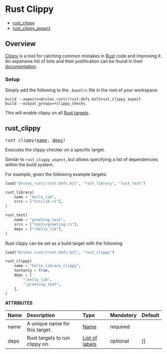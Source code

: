 # Rust Clippy

* [rust_clippy](#rust_clippy)
* [rust_clippy_aspect](#rust_clippy_aspect)


## Overview


[Clippy][clippy] is a tool for catching common mistakes in [Rust][rust] code and improving it. An
expansive list of lints and their justification can be found in their [documentation][docs].

[clippy]: https://github.com/rust-lang/rust-clippy#readme
[docs]: https://rust-lang.github.io/rust-clippy/
[rust]: https://github.com/rust-lang/rust


### Setup


Simply add the following to the `.bazelrc` file in the root of your workspace:

```text
build --aspects=@rules_rust//rust:defs.bzl%rust_clippy_aspect
build --output_groups=+clippy_checks
```

This will enable clippy on all [Rust targets](./defs.md).

<a id="#rust_clippy"></a>

## rust_clippy

<pre>
rust_clippy(<a href="#rust_clippy-name">name</a>, <a href="#rust_clippy-deps">deps</a>)
</pre>

Executes the clippy checker on a specific target.

Similar to `rust_clippy_aspect`, but allows specifying a list of dependencies within the build system.

For example, given the following example targets:

```python
load("@rules_rust//rust:defs.bzl", "rust_library", "rust_test")

rust_library(
    name = "hello_lib",
    srcs = ["src/lib.rs"],
)

rust_test(
    name = "greeting_test",
    srcs = ["tests/greeting.rs"],
    deps = [":hello_lib"],
)
```

Rust clippy can be set as a build target with the following:

```python
load("@rules_rust//rust:defs.bzl", "rust_clippy")

rust_clippy(
    name = "hello_library_clippy",
    testonly = True,
    deps = [
        ":hello_lib",
        ":greeting_test",
    ],
)
```


**ATTRIBUTES**


| Name  | Description | Type | Mandatory | Default |
| :------------- | :------------- | :------------- | :------------- | :------------- |
| <a id="rust_clippy-name"></a>name |  A unique name for this target.   | <a href="https://bazel.build/docs/build-ref.html#name">Name</a> | required |  |
| <a id="rust_clippy-deps"></a>deps |  Rust targets to run clippy on.   | <a href="https://bazel.build/docs/build-ref.html#labels">List of labels</a> | optional | [] |


